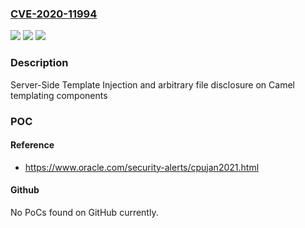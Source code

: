 ### [CVE-2020-11994](https://cve.mitre.org/cgi-bin/cvename.cgi?name=CVE-2020-11994)
![](https://img.shields.io/static/v1?label=Product&message=Apache%20Camel&color=blue)
![](https://img.shields.io/static/v1?label=Version&message=n%2Fa&color=blue)
![](https://img.shields.io/static/v1?label=Vulnerability&message=Server-Side%20Template%20Injection%20and%20arbitrary%20file%20disclosure&color=brighgreen)

### Description

Server-Side Template Injection and arbitrary file disclosure on Camel templating components

### POC

#### Reference
- https://www.oracle.com/security-alerts/cpujan2021.html

#### Github
No PoCs found on GitHub currently.

